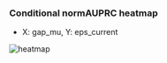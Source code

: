 ### Conditional normAUPRC heatmap

- X: gap_mu, Y: eps_current

![heatmap](/home/elicer/project_0814_2/results/20250818-225239/holdout/conditional_heatmap_gap_mu_vs_eps_current.png)
